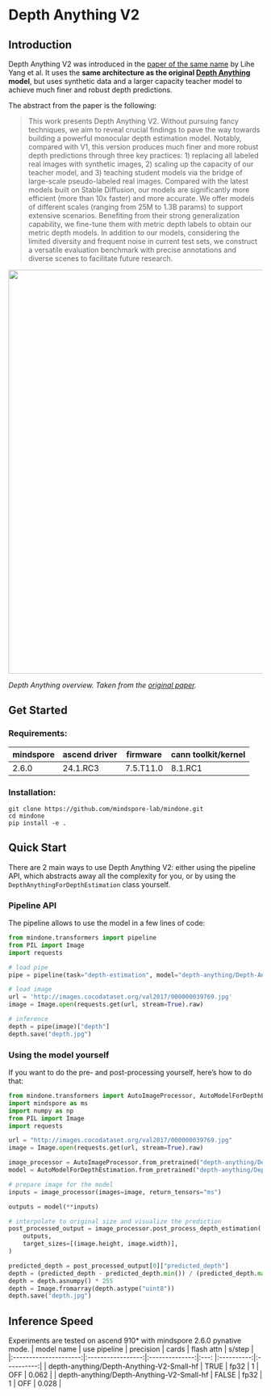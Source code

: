 # Depth Anything V2

## Introduction
Depth Anything V2 was introduced in the [paper of the same name](https://arxiv.org/abs/2406.09414) by Lihe Yang et al. It uses the **same architecture as the original [Depth Anything](https://arxiv.org/abs/2401.10891) model**, but uses synthetic data and a larger capacity teacher model to achieve much finer and robust depth predictions.

The abstract from the paper is the following:

> This work presents Depth Anything V2. Without pursuing fancy techniques, we aim to reveal crucial findings to pave the way towards building a powerful monocular depth estimation model. Notably, compared with V1, this version produces much finer and more robust depth predictions through three key practices: 1) replacing all labeled real images with synthetic images, 2) scaling up the capacity of our teacher model, and 3) teaching student models via the bridge of large-scale pseudo-labeled real images. Compared with the latest models built on Stable Diffusion, our models are significantly more efficient (more than 10x faster) and more accurate. We offer models of different scales (ranging from 25M to 1.3B params) to support extensive scenarios. Benefiting from their strong generalization capability, we fine-tune them with metric depth labels to obtain our metric depth models. In addition to our models, considering the limited diversity and frequent noise in current test sets, we construct a versatile evaluation benchmark with precise annotations and diverse scenes to facilitate future research.

<img src="https://huggingface.co/datasets/huggingface/documentation-images/resolve/main/transformers/model_doc/depth_anything_overview.jpg" width="800">

*Depth Anything overview. Taken from the [original paper](https://arxiv.org/abs/2406.09414).*

## Get Started

### Requirements:
| mindspore   | 	ascend driver | firmware       | cann toolkit/kernel|
|-------------|----------------|----------------| --- |
| 2.6.0|  24.1.RC3 | 7.5.T11.0 | 8.1.RC1|

### Installation:
```
git clone https://github.com/mindspore-lab/mindone.git
cd mindone
pip install -e .
```

## Quick Start

There are 2 main ways to use Depth Anything V2: either using the pipeline API, which abstracts away all the complexity for you, or by using the `DepthAnythingForDepthEstimation` class yourself.

### Pipeline API

The pipeline allows to use the model in a few lines of code:
```python
from mindone.transformers import pipeline
from PIL import Image
import requests

# load pipe
pipe = pipeline(task="depth-estimation", model="depth-anything/Depth-Anything-V2-Small-hf")

# load image
url = 'http://images.cocodataset.org/val2017/000000039769.jpg'
image = Image.open(requests.get(url, stream=True).raw)

# inference
depth = pipe(image)["depth"]
depth.save("depth.jpg")
```

### Using the model yourself
If you want to do the pre- and post-processing yourself, here’s how to do that:
```python
from mindone.transformers import AutoImageProcessor, AutoModelForDepthEstimation
import mindspore as ms
import numpy as np
from PIL import Image
import requests

url = "http://images.cocodataset.org/val2017/000000039769.jpg"
image = Image.open(requests.get(url, stream=True).raw)

image_processor = AutoImageProcessor.from_pretrained("depth-anything/Depth-Anything-V2-Small-hf")
model = AutoModelForDepthEstimation.from_pretrained("depth-anything/Depth-Anything-V2-Small-hf")

# prepare image for the model
inputs = image_processor(images=image, return_tensors="ms")

outputs = model(**inputs)

# interpolate to original size and visualize the prediction
post_processed_output = image_processor.post_process_depth_estimation(
    outputs,
    target_sizes=[(image.height, image.width)],
)

predicted_depth = post_processed_output[0]["predicted_depth"]
depth = (predicted_depth - predicted_depth.min()) / (predicted_depth.max() - predicted_depth.min())
depth = depth.asnumpy() * 255
depth = Image.fromarray(depth.astype("uint8"))
depth.save("depth.jpg")
```

## Inference Speed

Experiments are tested on ascend 910* with mindspore 2.6.0 pynative mode.
|      model name	      | use pipeline |   precision   | cards | flash attn | 	s/step	 |
|:---------------------:|:-----------------:|:--------------:|:---:  |:----------:|:----------:|
| depth-anything/Depth-Anything-V2-Small-hf |  TRUE    |  fp32 | 1 |     OFF      |    0.062    |
| depth-anything/Depth-Anything-V2-Small-hf |  FALSE   |  fp32 | 1 |     OFF      |    0.028    |
